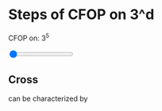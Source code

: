 # Steps of CFOP on 3^d


<p>CFOP on: 3<sup><span id="sliderDisplay">5</span></sup></p>
<input type="range" min="3" max="10" value="3" class="slider" id="myRange">


## Cross

<p id="cross"></p> can be characterized by

<p id="text"></p>


<script>
    var slider = document.getElementById("myRange");
    var output = document.getElementById("sliderDisplay");
    output.innerHTML = slider.value;
    // updates the text above the slider when you slide the slider by sliding it in the slidy way that you can slide a slider
    slider.oninput = function() {
        output.innerHTML = this.value;
        myFunction(this.value);
    }


    function myFunction(dim) {
        // displays cross-n
        message_text = "Cross-" + dim + "<br>";
        // displays F2L-(dim)(letter), n times
        for(var i = 1; i<(dim-1); i++) {
            message_text = message_text + "F2L-"+dim+String.fromCharCode('A'.charCodeAt() + i-1)+"<br>";
        }
        message_text += "OLL-" + dim + "<br>";
        message_text += "PLL-" + dim + "<br>";

        //updates the text at the very end
        document.getElementById("text").innerHTML = message_text;
        document.getElementById("cross").innerHTML = "Cross-" + dim;
    }

myFunction(3);
</script>